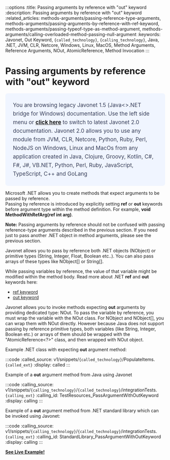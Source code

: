 :::options
:title: Passing arguments by reference with "out" keyword
:description: Passing arguments by reference with "out" keyword
:related_articles: methods-arguments/passing-reference-type-arguments, methods-arguments/passing-arguments-by-reference-with-ref-keyword, methods-arguments/passing-typeof-type-as-method-argument, methods-arguments/calling-overloaded-method-passing-null-argument
:keywords: Javonet, Out Keyword, `{called_technology}`, `{calling_technology}`, Java, .NET, JVM, CLR, Netcore, Windows, Linux, MacOS, Method Arguments, Reference Arguments, NOut, AtomicReference, Method Invocation
:::

# Passing arguments by reference with "out" keyword  
  <div style="padding: 24px; background: #F0F5FF; border-radius: 8px; flex-direction: column; justify-content: flex-start; align-items: flex-start; gap: 10px; display: flex">
  <div style="justify-content: flex-start; align-items: center; gap: 24px; display: inline-flex">
    <div style="color: #353D5A; font-size: 17px; font-weight: 400; line-height: 27px; letter-spacing: 0.03px; word-wrap: break-word">
You are browsing legacy Javonet 1.5 (Java<>.NET bridge for Windows) documentation. Use the left side menu or <a style="font-weight: bold; text-decoration: underline;" href="/guides/v2/getting-started/about-javonet">click here</a> to switch to latest Javonet 2.0 documentation. Javonet 2.0 allows you to use any module from
JVM, CLR, Netcore, Python, Ruby, Perl, NodeJS on Windows, Linux and MacOs
from any application created in Java, Clojure, Groovy, Kotlin, C#, F#, J#, VB.NET, Python, Perl, Ruby, JavaScript, TypeScript, C++ and GoLang
    </div>
  </div>
</div>
  
Microsoft .NET allows you to create methods that expect arguments to be passed by reference.  
Passing by reference is introduced by explicitly setting **ref** or **out** keywords before argument type within the method definition. For example, **void MethodWithRefArg(ref int arg)**.  
  
**Note:** Passing arguments by reference should not be confused with passing reference-type arguments described in the previous section. If you need just to pass another .NET object in method arguments, please see the previous section.  
  
Javonet allows you to pass by reference both .NET objects (NObject) or primitive types (String, Integer, Float, Boolean etc..). You can also pass arrays of these types like NObject[] or String[].  
  
While passing variables by reference, the value of that variable might be modified within the method body. Read more about .NET **ref** and **out** keywords here:  
  
- [ref keyword](http://msdn.microsoft.com/en-us/library/14akc2c7.aspx)
- [out keyword](http://msdn.microsoft.com/en-us/library/t3c3bfhx.aspx)

  
Javonet allows you to invoke methods expecting **out** arguments by providing dedicated type: NOut. To pass the variable by reference, you must wrap the variable with the NOut class. For NObject and NObject[], you can wrap them with NOut directly. However because Java does not support passing by reference primitive types, both variables (like String, Integer, Boolean etc.) or arrays of them should be wrapped with the "AtomicReference<?>" class, and then wrapped with NOut object.  

Example .NET class with expecting **out** argument method:

:::code 
:called_source: v1/snippets/`{called_technology}`/PopulateItems.`{called_ext}`
:display: called
:::

Example of a **out** argument method from Java using Javonet

:::code 
:calling_source: v1/snippets/`{calling_technology}`/`{called_technology}`/integrationTests.`{calling_ext}`
:calling_id: TestResources_PassArgumentWithOutKeyword
:display: calling
:::

  
Example of a **out** argument method from .NET standard library which can be invoked using Javonet:

:::code 
:calling_source: v1/snippets/`{calling_technology}`/`{called_technology}`/integrationTests.`{calling_ext}`
:calling_id: StandardLibrary_PassArgumentWithOutKeyword
:display: calling
:::

  
  
[**See Live Example!**](http://lab.javonet.com/e/11)